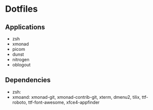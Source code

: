 # Dotfiles

## Applications

- zsh
- xmonad
- picom
- dunst
- nitrogen
- oblogout

## Dependencies

- zsh: 
- xmoand: xmonad-git, xmonad-contrib-git, xterm, dmenu2, tilix, ttf-roboto, ttf-font-awesome, xfce4-appfinder
